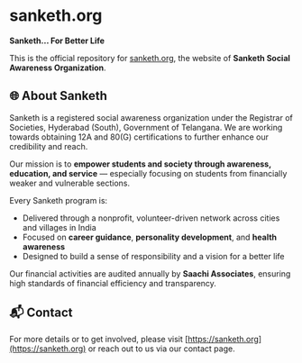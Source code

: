 # sanketh.org

**Sanketh... For Better Life**

This is the official repository for [sanketh.org](https://sanketh.org), the website of **Sanketh Social Awareness Organization**.

## 🌐 About Sanketh

Sanketh is a registered social awareness organization under the Registrar of Societies, Hyderabad (South), Government of Telangana. We are working towards obtaining 12A and 80(G) certifications to further enhance our credibility and reach.

Our mission is to **empower students and society through awareness, education, and service** — especially focusing on students from financially weaker and vulnerable sections.

Every Sanketh program is:
- Delivered through a nonprofit, volunteer-driven network across cities and villages in India
- Focused on **career guidance**, **personality development**, and **health awareness**
- Designed to build a sense of responsibility and a vision for a better life

Our financial activities are audited annually by **Saachi Associates**, ensuring high standards of financial efficiency and transparency.

## 📬 Contact

For more details or to get involved, please visit [https://sanketh.org](https://sanketh.org) or reach out to us via our contact page.
